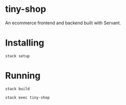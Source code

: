 # tiny-shop

An ecommerce frontend and backend built with Servant.

# Installing

`stack setup`

# Running

`stack build`

`stack exec tiny-shop`